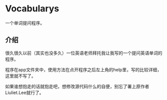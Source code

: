 # Vocabularys
一个单词提问程序。

## 介绍
很久很久以前（其实也没多久）一位英语老师拜托我让我写的一个提问英语单词的程序。

程序在app文件夹中，使用方法在点开程序之后左上角的help里，写的比较详细，这里就不写了。

如果谁想抱走的话就抱走吧，想修改源代码什么的自便，别忘了署上原作者Liuliet.Lee就行了。
